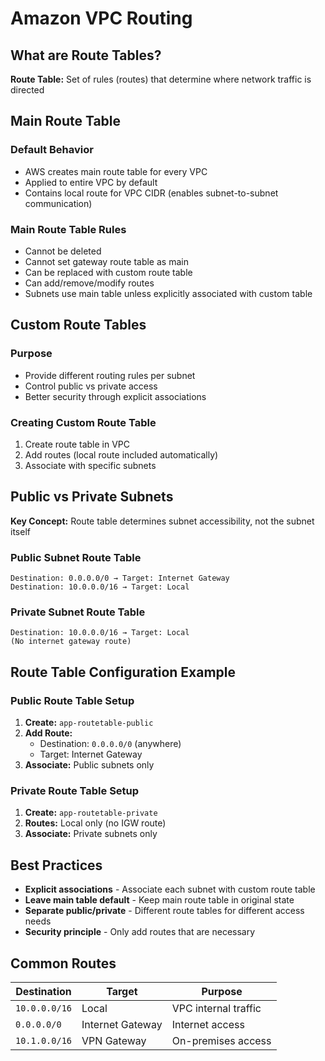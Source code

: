 # Amazon VPC Routing

## What are Route Tables?

**Route Table:** Set of rules (routes) that determine where network traffic is directed

## Main Route Table

### Default Behavior
- AWS creates main route table for every VPC
- Applied to entire VPC by default
- Contains local route for VPC CIDR (enables subnet-to-subnet communication)

### Main Route Table Rules
- Cannot be deleted
- Cannot set gateway route table as main
- Can be replaced with custom route table
- Can add/remove/modify routes
- Subnets use main table unless explicitly associated with custom table

## Custom Route Tables

### Purpose
- Provide different routing rules per subnet
- Control public vs private access
- Better security through explicit associations

### Creating Custom Route Table
1. Create route table in VPC
2. Add routes (local route included automatically)
3. Associate with specific subnets

## Public vs Private Subnets

**Key Concept:** Route table determines subnet accessibility, not the subnet itself

### Public Subnet Route Table
```
Destination: 0.0.0.0/0 → Target: Internet Gateway
Destination: 10.0.0.0/16 → Target: Local
```

### Private Subnet Route Table
```
Destination: 10.0.0.0/16 → Target: Local
(No internet gateway route)
```

## Route Table Configuration Example

### Public Route Table Setup
1. **Create:** `app-routetable-public`
2. **Add Route:** 
   - Destination: `0.0.0.0/0` (anywhere)
   - Target: Internet Gateway
3. **Associate:** Public subnets only

### Private Route Table Setup
1. **Create:** `app-routetable-private`
2. **Routes:** Local only (no IGW route)
3. **Associate:** Private subnets only

## Best Practices

- **Explicit associations** - Associate each subnet with custom route table
- **Leave main table default** - Keep main route table in original state
- **Separate public/private** - Different route tables for different access needs
- **Security principle** - Only add routes that are necessary

## Common Routes

| Destination | Target | Purpose |
|-------------|--------|---------|
| `10.0.0.0/16` | Local | VPC internal traffic |
| `0.0.0.0/0` | Internet Gateway | Internet access |
| `10.1.0.0/16` | VPN Gateway | On-premises access |
